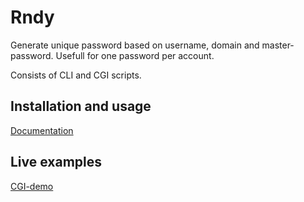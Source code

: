 # Rndy

Generate unique password based on username, domain and master-password. Usefull for one password per account.

Consists of CLI and CGI scripts.

## Installation and usage

[Documentation](https://github.com/fiskus/rndy/wiki "GitHub Wiki")

## Live examples

[CGI-demo](http://pass.fiskus.name)
